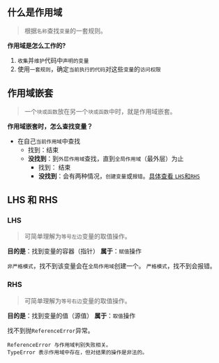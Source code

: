 ## 什么是作用域
> 根据`名称`查找`变量`的一套规则。

**作用域是怎么工作的?**
1. `收集`并`维护`代码中`声明的变量`
2. 使用`一套规则`，确定`当前执行的代码`对这些`变量`的`访问权限`

<!-- **例**： var a = 1;
1. 检查`作用域`中是否有`变量a`，存在就跳过继续编译，不存在要求作用域创建`变量a`
2. 编译器为引擎生成运行时所需的代码，用来处理a = 2 这个操作
3. 引擎运行询问作用域，是否有a，有直接用，并将2赋值给a；没有继续找，找不到抛出异常 -->

## 作用域嵌套
> 一个`块或函数`放在另一个`块或函数`中时，就是作用域嵌套。

**作用域嵌套时，怎么查找变量？**
+ 在自己`当前作用域`中查找
  + 找到：结束
  + **没找到**：到`外层作用域`查找，直到`全局作用域`（最外层）为止
    + 找到： 结束
    + **没找到**：会有两种情况，`创建变量`或`报错`。[具体查看 `LHS`和`RHS`](#lhs-和-rhs)

## LHS 和 RHS
### LHS
> 可简单理解为`等号左边`变量的取值操作。

**目的是**：找到变量的容器（指针）
**属于**：`赋值`操作

`非严格模式`，找不到该变量会在`全局作用域`创建一个。
`严格模式`，找不到会报错。

### RHS
> 可简单理解为`等号右边`变量的取值操作。

**目的是**：找到变量的值（源值）
**属于**：`取值`操作

找不到抛`ReferenceError`异常。

    ReferenceError 与作用域判别失败相关。
    TypeError 表示作用域中存在，但对结果的操作是非法的。
     


